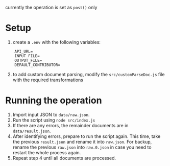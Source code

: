 currently the operation is set as `post()` only

# Setup

1. create a `.env` with the following variables:

```
    API_URL=
    INPUT_FILE=
    OUTPUT_FILE=
    DEFAULT_CONTRIBUTOR=
```

2. to add custom document parsing, modify the `src/customParseDoc.js` file with the required transformations

# Running the operation

1. Import input JSON to `data/raw.json`.
2. Run the script using `node src/index.js`
3. If there are any errors, the remainder documents are in `data/result.json`.
4. After identifying errors, prepare to run the script again. This time, take the previous `result.json` and rename it into `raw.json`. For backup, rename the previous `raw.json` into `raw.0.json` in case you need to restart the whole process again.
5. Repeat step 4 until all documents are processed.
